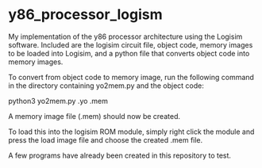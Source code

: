 # y86_processor_logism
My implementation of the y86 processor architecture using the Logisim software. Included are the logisim circuit file, object code, memory images to be loaded into Logisim, and a python file that converts object code into memory images. 

To convert from object code to memory image, run the following command in the directory containing yo2mem.py and the object code:

python3 yo2mem.py <file-name>.yo <file-name>.mem

A memory image file (.mem) should now be created.

To load this into the logisim ROM module, simply right click the module and press the load image file and choose the created
.mem file.

A few programs have already been created in this repository to test.
